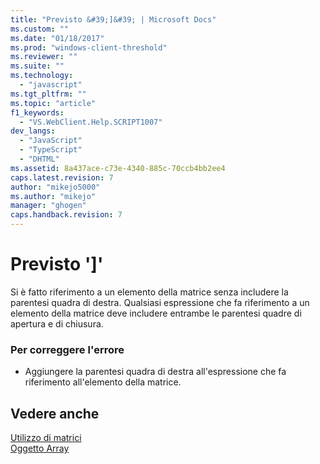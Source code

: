 ```yaml
---
title: "Previsto &#39;]&#39; | Microsoft Docs"
ms.custom: ""
ms.date: "01/18/2017"
ms.prod: "windows-client-threshold"
ms.reviewer: ""
ms.suite: ""
ms.technology: 
  - "javascript"
ms.tgt_pltfrm: ""
ms.topic: "article"
f1_keywords: 
  - "VS.WebClient.Help.SCRIPT1007"
dev_langs: 
  - "JavaScript"
  - "TypeScript"
  - "DHTML"
ms.assetid: 8a437ace-c73e-4340-885c-70ccb4bb2ee4
caps.latest.revision: 7
author: "mikejo5000"
ms.author: "mikejo"
manager: "ghogen"
caps.handback.revision: 7
---
```

# Previsto &#39;]&#39;
Si è fatto riferimento a un elemento della matrice senza includere la parentesi quadra di destra.  Qualsiasi espressione che fa riferimento a un elemento della matrice deve includere entrambe le parentesi quadre di apertura e di chiusura.  
  
### Per correggere l'errore  
  
-   Aggiungere la parentesi quadra di destra all'espressione che fa riferimento all'elemento della matrice.  
  
## Vedere anche  
 [Utilizzo di matrici](../../javascript/advanced/using-arrays-javascript.md)   
 [Oggetto Array](../../javascript/reference/array-object-javascript.md)
